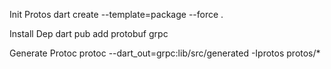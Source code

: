 Init Protos
dart create --template=package --force .

Install Dep
dart pub add protobuf grpc

Generate Protoc
protoc --dart_out=grpc:lib/src/generated -Iprotos protos/\*
